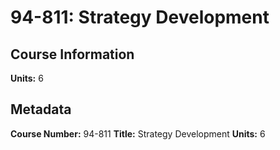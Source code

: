 # 94-811: Strategy Development

## Course Information

**Units:** 6

## Metadata

**Course Number:** 94-811
**Title:** Strategy Development
**Units:** 6
